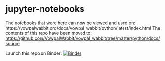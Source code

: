 # jupyter-notebooks

The notebooks that were here can now be viewed and used on: https://vowpalwabbit.org/docs/vowpal_wabbit/python/latest/index.html
The contents of this repo have been moved to: https://github.com/VowpalWabbit/vowpal_wabbit/tree/master/python/docs/source


Launch this repo on Binder: [![Binder](https://mybinder.org/badge_logo.svg)](https://mybinder.org/v2/gh/VowpalWabbit/jupyter-notebooks/master)
